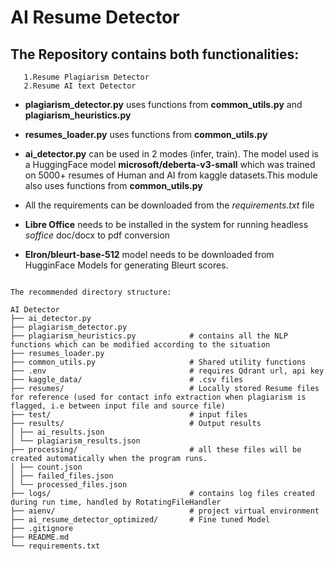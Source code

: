  # AI Resume Detector

## The Repository contains both functionalities:
       1.Resume Plagiarism Detector
       2.Resume AI text Detector

* **plagiarism_detector.py** uses functions from **common_utils.py** and **plagiarism_heuristics.py**

* **resumes_loader.py** uses functions from **common_utils.py**

* **ai_detector.py** can be used in 2 modes (infer, train). The model used is a HuggingFace model **microsoft/deberta-v3-small** which was trained on 5000+ resumes of Human and AI from kaggle datasets.This module also uses functions from **common_utils.py**

* All the requirements can be downloaded from the *requirements.txt* file

* **Libre Office** needs to be installed in the system for running headless *soffice* doc/docx to pdf conversion

* **Elron/bleurt-base-512** model needs to be downloaded from HugginFace Models for generating Bleurt scores.

<pre><code>
The recommended directory structure:

AI Detector
├── ai_detector.py    
├── plagiarism_detector.py
├── plagiarism_heuristics.py            # contains all the NLP functions which can be modified according to the situation
├── resumes_loader.py
├── common_utils.py                     # Shared utility functions
├── .env                                # requires Qdrant url, api key 
├── kaggle_data/                        # .csv files
├── resumes/                            # Locally stored Resume files for reference (used for contact info extraction when plagiarism is flagged, i.e between input file and source file)
├── test/                               # input files
├── results/                            # Output results
│ ├── ai_results.json                   
│ └── plagiarism_results.json
├── processing/                         # all these files will be created automatically when the program runs.
│ ├── count.json
│ ├── failed_files.json
│ └── processed_files.json
├── logs/                               # contains log files created during run time, handled by RotatingFileHandler
├── aienv/                              # project virtual environment
├── ai_resume_detector_optimized/       # Fine tuned Model
├── .gitignore                           
├── README.md
└── requirements.txt </code></pre>



